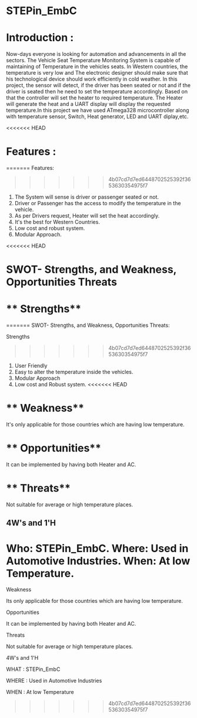 # STEPin_EmbC
# **Introduction :**
Now-days everyone is looking for automation and advancements in all the sectors. The Vehicle Seat Temperature Monitoring System is capable of maintaining of Temperature in the vehicles seats. In Western countries, the temperature is very low and The electronic designer should make sure that his technological device should work efficiently in cold weather. In this project, the sensor will detect, if the driver has been seated or not and if the driver is seated then he need to set the temperature accordingly. Based on that the controller will set the heater to required temperature. The Heater will generate the heat and a UART display will display the requested temperature.In this project we have used ATmega328 microcontroller along with temperature sensor, Switch, Heat generator, LED and UART diplay,etc.

<<<<<<< HEAD
# **Features :**
=======
Features:
>>>>>>> 4b07cd7d7ed6448702525392f3653630354975f7
1. The System will sense is driver or passenger seated or not.
2. Driver or Passenger has the access to modify the temperature in the vehicle.
3. As per Drivers request, Heater will set the heat accordingly.
4. It's the best for Western Countries.
5. Low cost and robust system.
6. Modular Approach.

<<<<<<< HEAD
# SWOT- Strengths, and Weakness, Opportunities Threats
# ** Strengths**
=======
SWOT- Strengths, and Weakness, Opportunities Threats:

Strengths
>>>>>>> 4b07cd7d7ed6448702525392f3653630354975f7
  1. User Friendly
  2. Easy to alter the temperature inside the vehicles.
  3. Modular Approach
  4. Low cost and Robust system.
<<<<<<< HEAD
# ** Weakness**
It's only applicable for those countries which are having low temperature.
# ** Opportunities**
It can be implemented by having both Heater and AC.
# ** Threats**
Not suitable for average or high temperature places.

## 4W's and 1'H
**Who:** STEPin_EmbC.
**Where:** Used in Automotive Industries.
**When:** At low Temperature.
=======
  
Weakness

  Its only applicable for those countries which are having low temperature.
  
Opportunities

 It can be implemented by having both Heater and AC.
 
Threats

 Not suitable for average or high temperature places.
 
4W's and 1'H

WHAT : STEPin_EmbC

WHERE : Used in Automotive Industries

WHEN : At low Temperature
>>>>>>> 4b07cd7d7ed6448702525392f3653630354975f7
